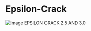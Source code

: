 # Epsilon-Crack

![image](https://user-images.githubusercontent.com/95990565/162607911-2510d77c-ba9a-4b26-89ad-d5ee9aca6b4d.png)
EPSILON CRACK 2.5 AND 3.0
